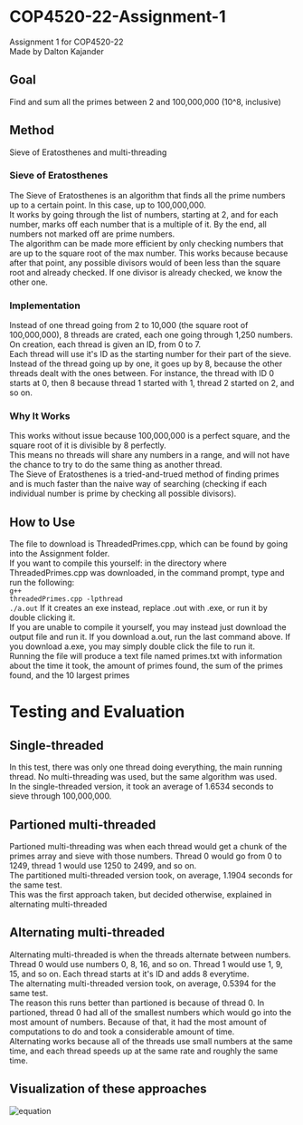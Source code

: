 # COP4520-22-Assignment-1
Assignment 1 for COP4520-22 <br/>
Made by Dalton Kajander

## Goal
Find and sum all the primes between 2 and 100,000,000 (10^8, inclusive)

## Method
Sieve of Eratosthenes and multi-threading

### Sieve of Eratosthenes
The Sieve of Eratosthenes is an algorithm that finds all the prime numbers up to a certain point. In this case, up to 100,000,000. <br/>
It works by going through the list of numbers, starting at 2, and for each number, marks off each number that is a multiple of it. 
By the end, all numbers not marked off are prime numbers. <br/>
The algorithm can be made more efficient by only checking numbers that are up to the square root of the max number. This works because because after that point, any possible divisors would of been less than the square root and already checked. If one divisor is already checked, we know the other one. <br/>

### Implementation
Instead of one thread going from 2 to 10,000 (the square root of 100,000,000), 8 threads are crated, each one going through 1,250 numbers. <br/>
On creation, each thread is given an ID, from 0 to 7. <br/>
Each thread will use it's ID as the starting number for their part of the sieve. Instead of the thread going up by one, it goes up by 8, because the other threads dealt with the ones between. For instance, the thread with ID 0 starts at 0, then 8 because thread 1 started with 1, thread 2 started on 2, and so on. <br/>


### Why It Works
This works without issue because 100,000,000 is a perfect square, and the square root of it is divisible by 8 perfectly. <br/>
This means no threads will share any numbers in a range, and will not have the chance to try to do the same thing as another thread. <br/>
The Sieve of Eratosthenes is a tried-and-trued method of finding primes and is much faster than the naive way of searching (checking if each individual number is prime by checking all possible divisors). 

## How to Use
The file to download is ThreadedPrimes.cpp, which can be found by going into the Assignment folder. <br/>
If you want to compile this yourself: in the directory where ThreadedPrimes.cpp was downloaded, in the command prompt, type and run the following: <br/>
<code>g++ threadedPrimes.cpp -lpthread</code><br/>
<code>./a.out</code> If it creates an exe instead, replace .out with .exe, or run it by double clicking it. <br/>
If you are unable to compile it yourself, you may instead just download the output file and run it. If you download a.out, run the last command above. If you download a.exe, you may simply double click the file to run it. <br/>
Running the file will produce a text file named primes.txt with information about the time it took, the amount of primes found, the sum of the primes found, and the 10 largest primes <br/>


# Testing and Evaluation
## Single-threaded
In this test, there was only one thread doing everything, the main running thread. No multi-threading was used, but the same algorithm was used. <br/>
In the single-threaded version, it took an average of 1.6534 seconds to sieve through 100,000,000. <br/>
## Partioned multi-threaded
Partioned multi-threading was when each thread would get a chunk of the primes array and sieve with those numbers. Thread 0 would go from 0 to 1249, thread 1 would use 1250 to 2499, and so on. <br/>
The partitioned multi-threaded version took, on average, 1.1904 seconds for the same test. <br/>
This was the first approach taken, but decided otherwise, explained in alternating multi-threaded
## Alternating multi-threaded
Alternating multi-threaded is when the threads alternate between numbers. Thread 0 would use numbers 0, 8, 16, and so on. Thread 1 would use 1, 9, 15, and so on. Each thread starts at it's ID and adds 8 everytime. <br/>
The alternating multi-threaded version took, on average, 0.5394 for the same test. <br/>
The reason this runs better than partioned is because of thread 0. In partioned, thread 0 had all of the smallest numbers which would go into the most amount of numbers. Because of that, it had the most amount of computations to do and took a considerable amount of time. <br/>
Alternating works because all of the threads use small numbers at the same time, and each thread speeds up at the same rate and roughly the same time. <br/>
## Visualization of these approaches
![equation](https://imgur.com/a/NggxfxY)